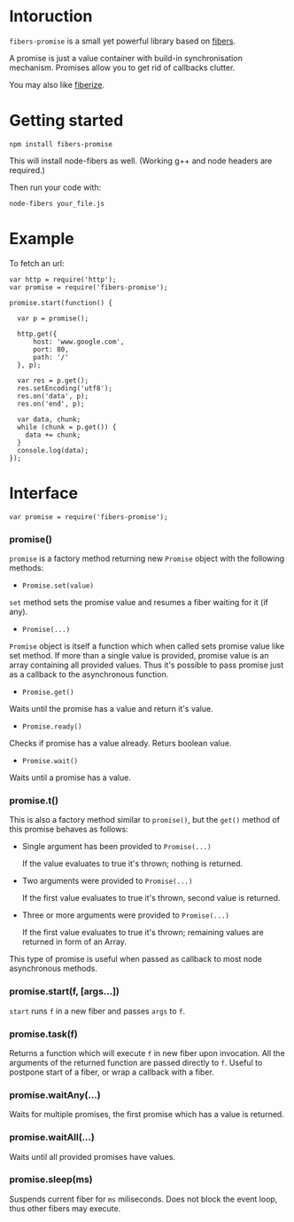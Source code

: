 # Intoruction

`fibers-promise` is a small yet powerful library based on [fibers](https://github.com/laverdet/node-fibers).

A promise is just a value container with build-in synchronisation mechanism. Promises allow you to get rid of callbacks clutter.

You may also like [fiberize](http://github.com/lm1/node-fiberize).

# Getting started

    npm install fibers-promise
    
This will install node-fibers as well. (Working g++ and node headers are required.)

Then run your code with:

    node-fibers your_file.js

# Example

To fetch an url:

    var http = require('http');
    var promise = require('fibers-promise');
    
    promise.start(function() {
      
      var p = promise();
      
      http.get({
          host: 'www.google.com',
          port: 80,
          path: '/'
      }, p);
      
      var res = p.get();
      res.setEncoding('utf8');
      res.on('data', p);
      res.on('end', p);
      
      var data, chunk;
      while (chunk = p.get()) {
        data += chunk;
      }
      console.log(data);
    });

# Interface

    var promise = require('fibers-promise');

### promise()

`promise` is a factory method returning new `Promise` object with the following methods:

  - `Promise.set(value)`

  `set` method sets the promise value and resumes a fiber waiting for it (if any).

  - `Promise(...)`

  `Promise` object is itself a function which when called sets promise value like set method.
  If more than a single value is provided, promise value is an array containing all provided values.
  Thus it's possible to pass promise just as a callback to the asynchronous function.

  - `Promise.get()`

  Waits until the promise has a value and return it's value.

  - `Promise.ready()`

  Checks if promise has a value already. Returs boolean value.

  - `Promise.wait()`

  Waits until a promise has a value.

### promise.t()

This is also a factory method similar to `promise()`, but the `get()` method of this promise behaves as follows:

  - Single argument has been provided to `Promise(...)`
  
    If the value evaluates to true it's thrown; nothing is returned.
    
  - Two arguments were provided to `Promise(...)`
  
    If the first value evaluates to true it's thrown, second value is returned.
    
  - Three or more arguments were provided to `Promise(...)`
  
    If the first value evaluates to true it's thrown; remaining values are returned in form of an Array.
  
This type of promise is useful when passed as callback to most node asynchronous methods.

### promise.start(f, [args...])

`start` runs `f` in a new fiber and passes `args` to `f`.

### promise.task(f)

Returns a function which will execute `f` in new fiber upon invocation. All the arguments of the returned function are passed directly to `f`. Useful to postpone start of a fiber, or wrap a callback with a fiber.

### promise.waitAny(...)

Waits for multiple promises, the first promise which has a value is returned.

### promise.waitAll(...)

Waits until all provided promises have values.

### promise.sleep(ms)  

Suspends current fiber for `ms` miliseconds. Does not block the event loop, thus other fibers may execute.
